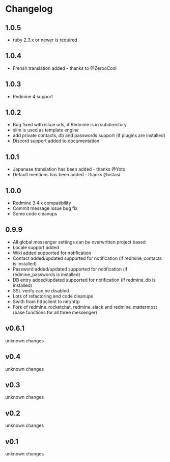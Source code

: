 Changelog
=========

1.0.5
-----

- ruby 2.3.x or newer is required


1.0.4
-----

- Frensh translation added - thanks to @ZerooCool

1.0.3
-----

- Redmine 4 support


1.0.2
-----

- Bug fixed with issue urls, if Redmine is in subdirectory
- slim is used as template engine
- add private contacts, db and passwords support (if plugins are installed)
- Discord support added to documentation

1.0.1
-----

- Japanese translation has been added - thanks @Yoto
- Default mentions has been added - thanks @xstasi

1.0.0
-----

- Redmine 3.4.x compatibility
- Commit message issue bug fix
- Some code cleanups

0.9.9
-----

- All global messenger settings can be overwritten project based
- Locale support added
- Wiki added supported for notification
- Contact added/updated supported for notification (if redmine_contacts is installed)
- Password added/updated supported for notification (if redmine_passwords is installed)
- DB entry added/updated supported for notification (if redmine_db is installed)
- SSL verify can be disabled
- Lots of refactoring and code cleanups
- Swith from httpclient to net/http
- Fork of redmine_rocketchat, redmine_slack and redmine_mattermost (base functions for all three messenger)

v0.6.1
------

unknown changes

v0.4
----

unknown changes

v0.3
----

unknown changes

v0.2
----

unknown changes

v0.1
----

unknown changes
